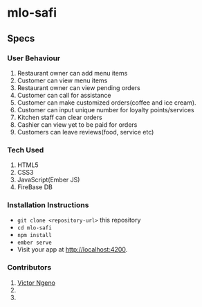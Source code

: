 # mlo-safi

## Specs
### User Behaviour
1. Restaurant owner can add menu items
2. Customer can view menu items
3. Restaurant owner can view pending orders
4. Customer can call for assistance
5. Customer can make customized orders(coffee and ice cream).
6. Customer can input unique number for loyalty points/services
7. Kitchen staff can clear orders
8. Cashier can view yet to be paid for orders
9. Customers can leave reviews(food, service etc)

### Tech Used
1. HTML5
2. CSS3
3. JavaScript(Ember JS)
4. FireBase DB


### Installation Instructions
* `git clone <repository-url>` this repository
* `cd mlo-safi`
* `npm install`
* `ember serve`
* Visit your app at [http://localhost:4200](http://localhost:4200).

### Contributors
1. [Victor Ngeno](https://github.com/ngenovictor)
2. 
3. 

